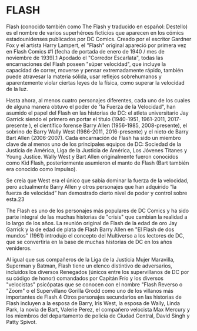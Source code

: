 # FLASH
Flash (conocido también como The Flash y traducido en español: Destello) es el nombre de varios superhéroes ficticios que aparecen en los cómics estadounidenses publicados por DC Comics. Creado por el escritor Gardner Fox y el artista Harry Lampert, el "Flash" original apareció por primera vez en Flash Comics #1 (fecha de portada de enero de 1940 / mes de noviembre de 1939).1​ Apodado el "Corredor Escarlata", todas las encarnaciones del Flash poseen "súper velocidad", que incluye la capacidad de correr, moverse y pensar extremadamente rápido, también puede atravesar la materia sólida, usar reflejos sobrehumanos y aparentemente violar ciertas leyes de la física, como superar la velocidad de la luz.

Hasta ahora, al menos cuatro personajes diferentes, cada uno de los cuales de alguna manera obtuvo el poder de "la Fuerza de la Velocidad", han asumido el papel del Flash en las historias de DC: el atleta universitario Jay Garrick siendo el primero en portar el título (1940-1951, 1961-2011, 2017-presente ), el científico forense Barry Allen (1956-1985, 2008-presente), el sobrino de Barry Wally West (1986-2011, 2016-presente) y el nieto de Barry Bart Allen (2006-2007). Cada encarnación de Flash ha sido un miembro clave de al menos uno de los principales equipos de DC: Sociedad de la Justicia de América, Liga de la Justicia de América, Los Jóvenes Titanes y Young Justice. Wally West y Bart Allen originalmente fueron conocidos como Kid Flash, posteriormente asumieron el manto de Flash (Bart también era conocido como Impulso).

Se creía que West era el único que sabía dominar la fuerza de la velocidad, pero actualmente Barry Allen y otros personajes que han adquirido “la fuerza de velocidad” han demostrado cierto nivel de poder y control sobre esta.2​3​

The Flash es uno de los personajes más populares de DC Comics y ha sido parte integral de las muchas historias de "crisis" que cambian la realidad a lo largo de los años. La reunión original de Flash de la edad de oro Jay Garrick y la de edad de plata de Flash Barry Allen en "El Flash de dos mundos" (1961) introdujo el concepto del Multiverso a los lectores de DC, que se convertiría en la base de muchas historias de DC en los años venideros.

Al igual que sus compañeros de la Liga de la Justicia Mujer Maravilla, Superman y Batman, Flash tiene un elenco distintivo de adversarios, incluidos los diversos Renegados (únicos entre los supervillanos de DC por su código de honor) comandados por Capitán Frío y los diversos "velocistas" psicópatas que se conocen con el nombre "Flash Reverso o "Zoom" o el Supervillano Gorilla Grodd como uno de los villanos más importantes de Flash.4​ Otros personajes secundarios en las historias de Flash incluyen a la esposa de Barry, Iris West, la esposa de Wally, Linda Park, la novia de Bart, Valerie Perez, el compañero velocista Max Mercury y los miembros del departamento de policía de Ciudad Central, David Singh y Patty Spivot.
